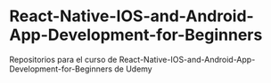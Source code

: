 # React-Native-IOS-and-Android-App-Development-for-Beginners
Repositorios para el curso de React-Native-IOS-and-Android-App-Development-for-Beginners de Udemy
